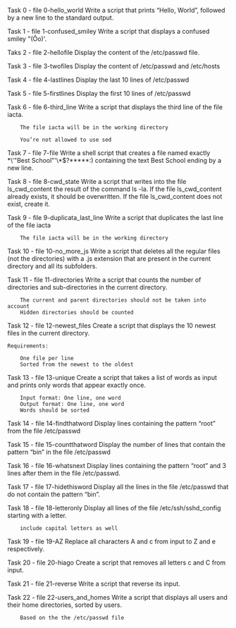 Task 0 - file 0-hello_world
	Write a script that prints “Hello, World”, followed by a new line to the standard output.
	
Task 1 - file 1-confused_smiley
	Write a script that displays a confused smiley "(Ôo)'.

Taks 2 - file 2-hellofile
	Display the content of the /etc/passwd file.

Task 3 - file 3-twofiles
	Display the content of /etc/passwd and /etc/hosts

Task 4 - file 4-lastlines
	Display the last 10 lines of /etc/passwd

Task 5 - file 5-firstlines
	Display the first 10 lines of /etc/passwd

Task 6 - file 6-third_line
	Write a script that displays the third line of the file iacta.

		The file iacta will be in the working directory

		You’re not allowed to use sed

Task 7 - file 7-file
	Write a shell script that creates a file named exactly \*\\'"Best School"\'\\*$\?\*\*\*\*\*:) containing the text Best School ending by a new line.

Task 8 - file 8-cwd_state
	Write a script that writes into the file ls_cwd_content the result of the command ls -la. If the file ls_cwd_content already exists, it should be overwritten. If the file ls_cwd_content does not exist, create it.

Task 9 - file 9-duplicata_last_line
	Write a script that duplicates the last line of the file iacta

		The file iacta will be in the working directory

Task 10 - file 10-no_more_js
	Write a script that deletes all the regular files (not the directories) with a .js extension that are present in the current directory and all its subfolders.

Task 11 - file 11-directories
	Write a script that counts the number of directories and sub-directories in the current directory.

		The current and parent directories should not be taken into account
		Hidden directories should be counted

Task 12 - file 12-newest_files
	Create a script that displays the 10 newest files in the current directory.

	Requirements:

		One file per line
		Sorted from the newest to the oldest

Task 13 - file 13-unique
	Create a script that takes a list of words as input and prints only words that appear exactly once.

		Input format: One line, one word
		Output format: One line, one word
		Words should be sorted

Task 14 - file 14-findthatword
	Display lines containing the pattern “root” from the file /etc/passwd

Task 15 - file 15-countthatword
	Display the number of lines that contain the pattern “bin” in the file /etc/passwd

Task 16 - file 16-whatsnext
	Display lines containing the pattern “root” and 3 lines after them in the file /etc/passwd.

Task 17 - file 17-hidethisword
	Display all the lines in the file /etc/passwd that do not contain the pattern “bin”.

Task 18 - file 18-letteronly
	Display all lines of the file /etc/ssh/sshd_config starting with a letter.

		include capital letters as well

Task 19 - file 19-AZ
	Replace all characters A and c from input to Z and e respectively.

Task 20 - file 20-hiago
	 Create a script that removes all letters c and C from input.

Task 21 - file 21-reverse
	Write a script that reverse its input.

Task 22 - file 22-users_and_homes
	Write a script that displays all users and their home directories, sorted by users.

		Based on the the /etc/passwd file


